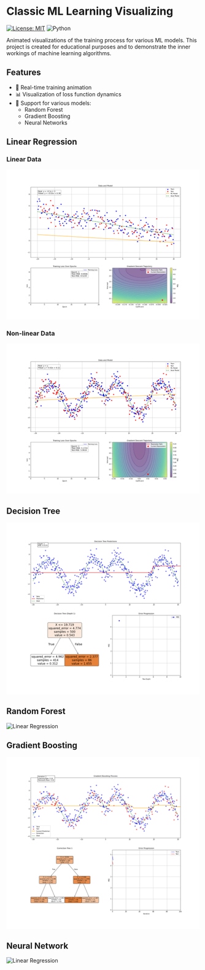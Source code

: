 # Classic ML Learning Visualizing

[![License: MIT](https://img.shields.io/badge/License-MIT-yellow.svg)](https://opensource.org/licenses/MIT)
![Python](https://img.shields.io/badge/python-3.7%2B-blue)

Animated visualizations of the training process for various ML models. This project is created for educational purposes and to demonstrate the inner workings of machine learning algorithms.

## Features

- 🎥 Real-time training animation
- 📊 Visualization of loss function dynamics
- 🌳 Support for various models:
  - Random Forest
  - Gradient Boosting
  - Neural Networks

## Linear Regression

### Linear Data

![Linear Regression](linear_model_linear_data_training.gif)

### Non-linear Data

![Linear Regression](linear_model_non_linear_data_training.gif)

## Decision Tree

![Decision Tree](tree_training.gif)


## Random Forest

![Linear Regression](forest_training.gif)


## Gradient Boosting

![Linear Regression](boosting_learning.gif)


## Neural Network

![Linear Regression](nn_learning.gif)
